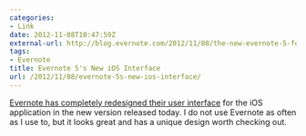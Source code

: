```yaml
---
categories:
- Link
date: 2012-11-08T10:47:59Z
external-url: http://blog.evernote.com/2012/11/08/the-new-evernote-5-for-iphone-ipad-and-ipod-touch/
tags:
- Evernote
title: Evernote 5's New iOS Interface
url: /2012/11/08/evernote-5s-new-ios-interface/
---
```


[Evernote has completely redesigned their user interface](http://blog.evernote.com/2012/11/08/the-new-evernote-5-for-iphone-ipad-and-ipod-touch/) for the iOS application in the new version released today. I do not use Evernote as often as I use to, but it looks great and has a unique design worth checking out.
